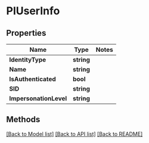 # PIUserInfo

## Properties
Name | Type | Notes
------------ | ------------- | -------------
**IdentityType** | **string**
**Name** | **string**
**IsAuthenticated** | **bool**
**SID** | **string**
**ImpersonationLevel** | **string**

## Methods
[[Back to Model list]](../../README.md#documentation-for-models) [[Back to API list]](../../README.md#documentation-for-api-endpoints) [[Back to README]](../../README.md)
